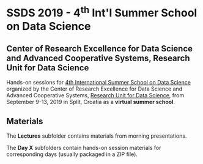 # SSDS 2019  - 4<sup>th</sup> Int'l Summer School on Data Science

## Center of Research Excellence for Data Science and Advanced Cooperative Systems, Research Unit for Data Science

Hands-on sessions for [4th International Summer School on Data Science](https://sites.google.com/site/ssdatascience2019/) organized by the Center of Research Excellence for Data Science and Advanced Cooperative Systems, [Research Unit for Data Science](https://across-datascience.zci.hr/en/zci), from September 9-13, 2019 in Split, Croatia as a **virtual summer school**.

## Materials

The **Lectures** subfolder contains materials from morning presentations.

The **Day X** subfolders contain hands-on session materials for corresponding days (usually packaged in a ZIP file).
